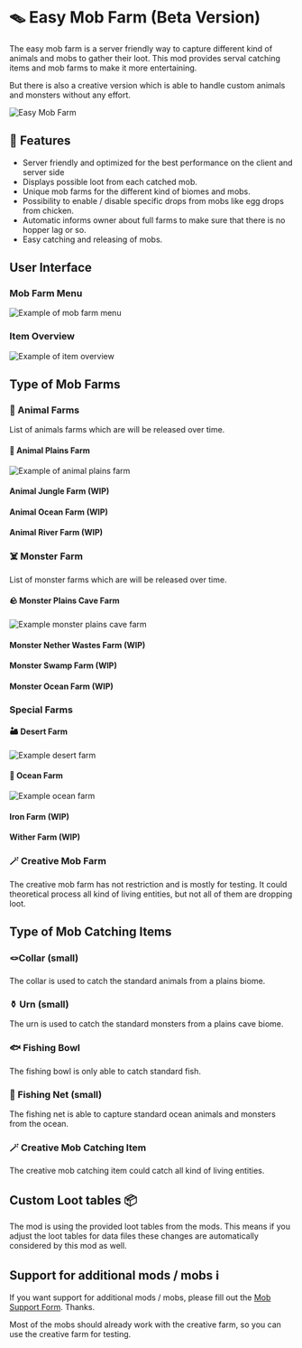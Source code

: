 # 🪤 Easy Mob Farm (Beta Version)

The easy mob farm is a server friendly way to capture different kind of animals and mobs to gather their loot.
This mod provides serval catching items and mob farms to make it more entertaining.

But there is also a creative version which is able to handle custom animals and monsters without any effort.

![Easy Mob Farm][logo]

## 🔮 Features

- Server friendly and optimized for the best performance on the client and server side
- Displays possible loot from each catched mob.
- Unique mob farms for the different kind of biomes and mobs.
- Possibility to enable / disable specific drops from mobs like egg drops from chicken.
- Automatic informs owner about full farms to make sure that there is no hopper lag or so.
- Easy catching and releasing of mobs.

## User Interface

### Mob Farm Menu

![Example of mob farm menu][mob_menu]

### Item Overview

![Example of item overview][item_overview]

## Type of Mob Farms

### 🐄 Animal Farms

List of animals farms which are will be released over time.

#### 🌿 Animal Plains Farm

![Example of animal plains farm][animal_plains_farm]

#### Animal Jungle Farm (WIP)

#### Animal Ocean Farm (WIP)

#### Animal River Farm (WIP)

### ☠️ Monster Farm

List of monster farms which are will be released over time.

#### 🪨 Monster Plains Cave Farm

![Example monster plains cave farm][monster_plains_cave_farm]

#### Monster Nether Wastes Farm (WIP)

#### Monster Swamp Farm (WIP)

#### Monster Ocean Farm (WIP)

### Special Farms

#### 🏜️ Desert Farm

![Example desert farm][desert_farm]

#### 🌊 Ocean Farm

![Example ocean farm][ocean_farm]

#### Iron Farm (WIP)

#### Wither Farm (WIP)

### 🪄 Creative Mob Farm

The creative mob farm has not restriction and is mostly for testing.
It could theoretical process all kind of living entities, but not all of them are dropping loot.

## Type of Mob Catching Items

### 🪢Collar (small)

The collar is used to catch the standard animals from a plains biome.

### ⚱️ Urn (small)

The urn is used to catch the standard monsters from a plains cave biome.

### 🐟 Fishing Bowl

The fishing bowl is only able to catch standard fish.

### 🎣 Fishing Net (small)

The fishing net is able to capture standard ocean animals and monsters from the ocean.

### 🪄 Creative Mob Catching Item

The creative mob catching item could catch all kind of living entities.

## Custom Loot tables 📦

The mod is using the provided loot tables from the mods.
This means if you adjust the loot tables for data files these changes are automatically considered by this mod as well.

## Support for additional mods / mobs ℹ️

If you want support for additional mods / mobs, please fill out the [Mob Support Form][mod_support]. Thanks.

Most of the mobs should already work with the creative farm, so you can use the creative farm for testing.

[logo]: https://raw.githubusercontent.com/MarkusBordihn/BOs-Easy-Mob-Farm/main/src/main/resources/logo.png
[animal_plains_farm]: https://raw.githubusercontent.com/MarkusBordihn/BOs-Easy-Mob-Farm/main/assets/animal_plains_farm.png
[desert_farm]: https://raw.githubusercontent.com/MarkusBordihn/BOs-Easy-Mob-Farm/main/assets/desert_farm.png
[item_overview]: https://raw.githubusercontent.com/MarkusBordihn/BOs-Easy-Mob-Farm/main/assets/item_overview.png
[mob_menu]: https://raw.githubusercontent.com/MarkusBordihn/BOs-Easy-Mob-Farm/main/assets/mob_menu.png
[monster_plains_cave_farm]: https://raw.githubusercontent.com/MarkusBordihn/BOs-Easy-Mob-Farm/main/assets/monster_plains_cave_farm.png
[ocean_farm]: https://raw.githubusercontent.com/MarkusBordihn/BOs-Easy-Mob-Farm/main/assets/ocean_farm.png
[mod_support]: https://github.com/MarkusBordihn/BOs-Easy-Mob-Farm/issues/new?labels=enhancement%2C+mod+support&template=mod_support.md&title=%5BMod+Support%5D+Name+of+the+Mod+...
